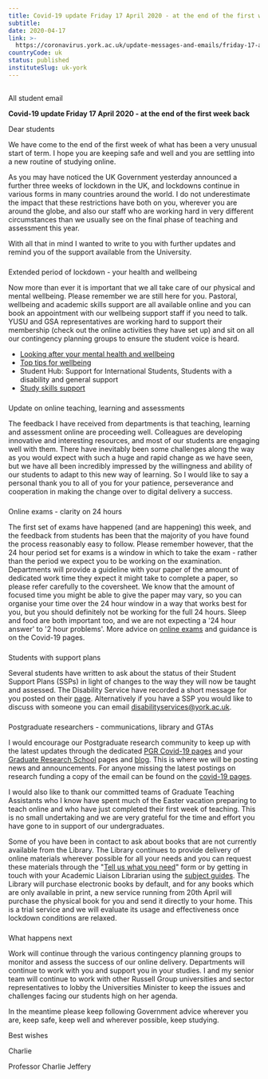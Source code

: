 ```yaml
---
title: Covid-19 update Friday 17 April 2020 - at the end of the first week back
subtitle: 
date: 2020-04-17
link: >-
  https://coronavirus.york.ac.uk/update-messages-and-emails/friday-17-april-2020-student-email
countryCode: uk
status: published
instituteSlug: uk-york
---
```

## 

All student email

 **Covid-19 update Friday 17 April 2020 - at the end of the first week back**

Dear students

We have come to the end of the first week of what has been a very unusual start of term. I hope you are keeping safe and well and you are settling into a new routine of studying online. 

As you may have noticed the UK Government yesterday announced a further three weeks of lockdown in the UK, and lockdowns continue in various forms in many countries around the world. I do not underestimate the impact that these restrictions have both on you, wherever you are around the globe, and also our staff who are working hard in very different circumstances than we usually see on the final phase of teaching and assessment this year. 

With all that in mind I wanted to write to you with further updates and remind you of the support available from the University.

### 

Extended period of lockdown - your health and wellbeing

Now more than ever it is important that we all take care of our physical and mental wellbeing. Please remember we are still here for you. Pastoral, wellbeing and academic skills support are all available online and you can book an appointment with our wellbeing support staff if you need to talk. YUSU and GSA representatives are working hard to support their membership (check out the online activities they have set up) and sit on all our contingency planning groups to ensure the student voice is heard. 

  * [Looking after your mental health and wellbeing](https://www.google.com/url?q=https%3A%2F%2Fwww.york.ac.uk%2Fstudents%2Fhealth%2Fadvice%2Fcoronavirus%2F&sa=D&sntz=1&usg=AFQjCNGc59W4O1elzaPnVvQsNwuefQ1EZA)
  * [Top tips for wellbeing](https://www.google.com/url?q=https%3A%2F%2Fwww.york.ac.uk%2Fstudents%2Fhealth%2Fwellbeing%2F&sa=D&sntz=1&usg=AFQjCNGjx0xRQ421dkGUCEObeIMWtxpCyw)
  * Student Hub: Support for International Students, Students with a disability and general support
  * [Study skills support](https://www.google.com/url?q=https%3A%2F%2Fwww.york.ac.uk%2Fstudents%2Fstudying%2Fskills%2F&sa=D&sntz=1&usg=AFQjCNENoZFO5djgCts4UYjEabpKUduyOQ)



### 

Update on online teaching, learning and assessments

The feedback I have received from departments is that teaching, learning and assessment online are proceeding well. Colleagues are developing innovative and interesting resources, and most of our students are engaging well with them. There have inevitably been some challenges along the way as you would expect with such a huge and rapid change as we have seen, but we have all been incredibly impressed by the willingness and ability of our students to adapt to this new way of learning. So I would like to say a personal thank you to all of you for your patience, perseverance and cooperation in making the change over to digital delivery a success.

### 

Online exams - clarity on 24 hours

The first set of exams have happened (and are happening) this week, and the feedback from students has been that the majority of you have found the process reasonably easy to follow. Please remember however, that the 24 hour period set for exams is a window in which to take the exam - rather than the period we expect you to be working on the examination. Departments will provide a guideline with your paper of the amount of dedicated work time they expect it might take to complete a paper, so please refer carefully to the coversheet. We know that the amount of focused time you might be able to give the paper may vary, so you can organise your time over the 24 hour window in a way that works best for you, but you should definitely not be working for the full 24 hours. Sleep and food are both important too, and we are not expecting a '24 hour answer' to '2 hour problems'. More advice on [online exams](https://www.google.com/url?q=https%3A%2F%2Fcoronavirus.york.ac.uk%2Ffor-students%2Fguidance-for-online-exams&sa=D&sntz=1&usg=AFQjCNG6Uy8BEpPfgeTV8qBdaKJoRD_3eQ) and guidance is on the Covid-19 pages.

### 

Students with support plans

Several students have written to ask about the status of their Student Support Plans (SSPs) in light of changes to the way they will now be taught and assessed. The Disability Service have recorded a short message for you posted on their [page](https://www.google.com/url?q=https%3A%2F%2Fwww.york.ac.uk%2Fstudents%2Fsupport%2Fdisability%2F&sa=D&sntz=1&usg=AFQjCNEg6a9vJyKZwgMEFCX08WHPiFSyJQ). Alternatively if you have a SSP you would like to discuss with someone you can email [disabilityservices@york.ac.uk](mailto:disabilityservices@york.ac.uk).

### 

Postgraduate researchers - communications, library and GTAs

I would encourage our Postgraduate research community to keep up with the latest updates through the dedicated [PGR Covid-19 pages](https://www.google.com/url?q=https%3A%2F%2Fcoronavirus.york.ac.uk%2Ffor-students%2Ffor-pg-researchers&sa=D&sntz=1&usg=AFQjCNF69OYAYehx3iwET5V4eg00GrMFgw) and your [Graduate Research School](https://www.google.com/url?q=https%3A%2F%2Fwww.york.ac.uk%2Fresearch%2Fgraduate-school%2F&sa=D&sntz=1&usg=AFQjCNEL0XLw-r1r2NlM1-eTyH0x9UX6QA) pages and [blog](https://www.google.com/url?q=https%3A%2F%2Fblogs.york.ac.uk%2Fresearch-student-community%2F&sa=D&sntz=1&usg=AFQjCNG5OdcH4BG_pGV6ITt7wAPFjg9CiA). This is where we will be posting news and announcements. For anyone missing the latest postings on research funding a copy of the email can be found on the [covid-19 pages](https://www.google.com/url?q=https%3A%2F%2Fcoronavirus.york.ac.uk%2Fupdate-messages-and-emails%2Ffriday-10-april-pgr-student-email&sa=D&sntz=1&usg=AFQjCNG6ocfFX90d0s_Lhg7Ysa5V6m3Lyg).

I would also like to thank our committed teams of Graduate Teaching Assistants who I know have spent much of the Easter vacation preparing to teach online and who have just completed their first week of teaching. This is no small undertaking and we are very grateful for the time and effort you have gone to in support of our undergraduates. 

Some of you have been in contact to ask about books that are not currently available from the Library. The Library continues to provide delivery of online materials wherever possible for all your needs and you can request these materials through the "[Tell us what you need](https://www.google.com/url?q=https%3A%2F%2Fwww.york.ac.uk%2Flibrary%2Fborrowing%2Ftell-us-what-you-need%2F&sa=D&sntz=1&usg=AFQjCNGjmAJbUjxLh1eHTPri2wWT-qgyog)" form or by getting in touch with your Academic Liaison Librarian using the [subject guides](https://www.google.com/url?q=https%3A%2F%2Fsubjectguides.york.ac.uk%2Fsubjectguides&sa=D&sntz=1&usg=AFQjCNFKCNcXgYnh9vHmH2qkjCMaph9sjw). The Library will purchase electronic books by default, and for any books which are only available in print, a new service running from 20th April will purchase the physical book for you and send it directly to your home. This is a trial service and we will evaluate its usage and effectiveness once lockdown conditions are relaxed.

### 

What happens next

Work will continue through the various contingency planning groups to monitor and assess the success of our online delivery. Departments will continue to work with you and support you in your studies. I and my senior team will continue to work with other Russell Group universities and sector representatives to lobby the Universities Minister to keep the issues and challenges facing our students high on her agenda.

In the meantime please keep following Government advice wherever you are, keep safe, keep well and wherever possible, keep studying.

Best wishes

Charlie

Professor Charlie Jeffery
